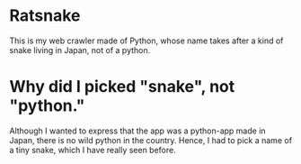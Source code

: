 # Ratsnake
This is my web crawler made of Python, whose name takes after a kind of snake living in Japan, not of a python.

# Why did I picked "snake", not "python."
Although I wanted to express that the app was a python-app made in Japan, there is no wild python in the country.
Hence, I had to pick a name of a tiny snake, which I have really seen before.
